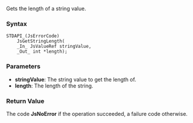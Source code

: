 Gets the length of a string value. 
### Syntax 
```
STDAPI_(JsErrorCode)
    JsGetStringLength(
    _In_ JsValueRef stringValue,
    _Out_ int *length);
```
### Parameters 
* __stringValue__: The string value to get the length of.
* __length__: The length of the string.

### Return Value 
The code **JsNoError** if the operation succeeded, a failure code otherwise.
